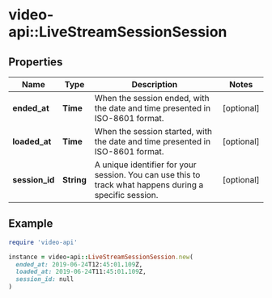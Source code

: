 # video-api::LiveStreamSessionSession

## Properties

| Name | Type | Description | Notes |
| ---- | ---- | ----------- | ----- |
| **ended_at** | **Time** | When the session ended, with the date and time presented in ISO-8601 format. | [optional] |
| **loaded_at** | **Time** | When the session started, with the date and time presented in ISO-8601 format. | [optional] |
| **session_id** | **String** | A unique identifier for your session. You can use this to track what happens during a specific session. | [optional] |

## Example

```ruby
require 'video-api'

instance = video-api::LiveStreamSessionSession.new(
  ended_at: 2019-06-24T12:45:01.109Z,
  loaded_at: 2019-06-24T11:45:01.109Z,
  session_id: null
)
```

